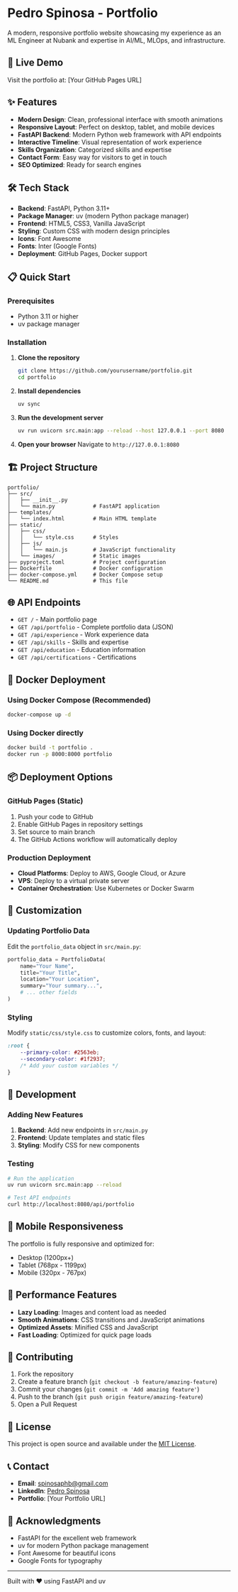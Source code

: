# Pedro Spinosa - Portfolio

A modern, responsive portfolio website showcasing my experience as an ML Engineer at Nubank and expertise in AI/ML, MLOps, and infrastructure.

## 🚀 Live Demo

Visit the portfolio at: [Your GitHub Pages URL]

## ✨ Features

- **Modern Design**: Clean, professional interface with smooth animations
- **Responsive Layout**: Perfect on desktop, tablet, and mobile devices
- **FastAPI Backend**: Modern Python web framework with API endpoints
- **Interactive Timeline**: Visual representation of work experience
- **Skills Organization**: Categorized skills and expertise
- **Contact Form**: Easy way for visitors to get in touch
- **SEO Optimized**: Ready for search engines

## 🛠️ Tech Stack

- **Backend**: FastAPI, Python 3.11+
- **Package Manager**: uv (modern Python package manager)
- **Frontend**: HTML5, CSS3, Vanilla JavaScript
- **Styling**: Custom CSS with modern design principles
- **Icons**: Font Awesome
- **Fonts**: Inter (Google Fonts)
- **Deployment**: GitHub Pages, Docker support

## 📋 Quick Start

### Prerequisites

- Python 3.11 or higher
- uv package manager

### Installation

1. **Clone the repository**
   ```bash
   git clone https://github.com/yourusername/portfolio.git
   cd portfolio
   ```

2. **Install dependencies**
   ```bash
   uv sync
   ```

3. **Run the development server**
   ```bash
   uv run uvicorn src.main:app --reload --host 127.0.0.1 --port 8080
   ```

4. **Open your browser**
   Navigate to `http://127.0.0.1:8080`

## 🏗️ Project Structure

```
portfolio/
├── src/
│   ├── __init__.py
│   └── main.py            # FastAPI application
├── templates/
│   └── index.html         # Main HTML template
├── static/
│   ├── css/
│   │   └── style.css      # Styles
│   ├── js/
│   │   └── main.js        # JavaScript functionality
│   └── images/            # Static images
├── pyproject.toml         # Project configuration
├── Dockerfile             # Docker configuration
├── docker-compose.yml     # Docker Compose setup
└── README.md              # This file
```

## 🌐 API Endpoints

- `GET /` - Main portfolio page
- `GET /api/portfolio` - Complete portfolio data (JSON)
- `GET /api/experience` - Work experience data
- `GET /api/skills` - Skills and expertise
- `GET /api/education` - Education information
- `GET /api/certifications` - Certifications

## 🐳 Docker Deployment

### Using Docker Compose (Recommended)

```bash
docker-compose up -d
```

### Using Docker directly

```bash
docker build -t portfolio .
docker run -p 8000:8000 portfolio
```

## 📦 Deployment Options

### GitHub Pages (Static)

1. Push your code to GitHub
2. Enable GitHub Pages in repository settings
3. Set source to main branch
4. The GitHub Actions workflow will automatically deploy

### Production Deployment

- **Cloud Platforms**: Deploy to AWS, Google Cloud, or Azure
- **VPS**: Deploy to a virtual private server
- **Container Orchestration**: Use Kubernetes or Docker Swarm

## 🎨 Customization

### Updating Portfolio Data

Edit the `portfolio_data` object in `src/main.py`:

```python
portfolio_data = PortfolioData(
    name="Your Name",
    title="Your Title",
    location="Your Location",
    summary="Your summary...",
    # ... other fields
)
```

### Styling

Modify `static/css/style.css` to customize colors, fonts, and layout:

```css
:root {
    --primary-color: #2563eb;
    --secondary-color: #1f2937;
    /* Add your custom variables */
}
```

## 🔧 Development

### Adding New Features

1. **Backend**: Add new endpoints in `src/main.py`
2. **Frontend**: Update templates and static files
3. **Styling**: Modify CSS for new components

### Testing

```bash
# Run the application
uv run uvicorn src.main:app --reload

# Test API endpoints
curl http://localhost:8080/api/portfolio
```

## 📱 Mobile Responsiveness

The portfolio is fully responsive and optimized for:
- Desktop (1200px+)
- Tablet (768px - 1199px)
- Mobile (320px - 767px)

## 🎯 Performance Features

- **Lazy Loading**: Images and content load as needed
- **Smooth Animations**: CSS transitions and JavaScript animations
- **Optimized Assets**: Minified CSS and JavaScript
- **Fast Loading**: Optimized for quick page loads

## 🤝 Contributing

1. Fork the repository
2. Create a feature branch (`git checkout -b feature/amazing-feature`)
3. Commit your changes (`git commit -m 'Add amazing feature'`)
4. Push to the branch (`git push origin feature/amazing-feature`)
5. Open a Pull Request

## 📄 License

This project is open source and available under the [MIT License](LICENSE).

## 📞 Contact

- **Email**: spinosaphb@gmail.com
- **LinkedIn**: [Pedro Spinosa](https://www.linkedin.com/in/pedrospinosa)
- **Portfolio**: [Your Portfolio URL]

## 🙏 Acknowledgments

- FastAPI for the excellent web framework
- uv for modern Python package management
- Font Awesome for beautiful icons
- Google Fonts for typography

---

Built with ❤️ using FastAPI and uv
